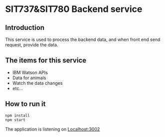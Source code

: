 # SIT737&SIT780 Backend service
## Introduction 
This service is used to process the backend data, and when front end send request, provide the data. 

## The items for this service
- IBM Watson APIs
- Data for animals
- Watch the data changes
- etc...

## How to run it
```
npm install
npm start
```
The application is listening on [Localhost:3002](http://localhost:3002)